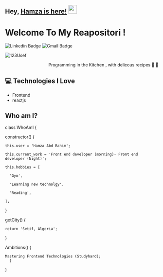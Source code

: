 ## Hey, [Hamza is here!](https://abdrahim.netlify.app/)  <img src="https://media.giphy.com/media/hvRJCLFzcasrR4ia7z/giphy.gif" width="28px" height="28px">

<h1>Welcome To My Reapositori ! </h1> 


![Linkedin Badge](https://img.shields.io/badge/-hamza%20abdrahim-blue?style=flat-square&logo=Linkedin&logoColor=white&link=https://www.linkedin.com/in/Hamza-Abdrahim-450795157/)
![Gmail Badge](https://img.shields.io/badge/-hamza%20abdrahim-white?style=flat-square&logo=gmail&logoColor=red&link=essh4014@gmail.com/)

<p align="left"> <img src="https://komarev.com/ghpvc/?username=123usef" alt="123Usef" /> </p>

<div style="text-align: right">Programming in the Kitchen , with delicous recipes 🤩 🥳 </div>

## :computer: Technologies I Love
* Frontend 
* reactjs
 
 ## Who am I?
 
class WhoAmI {

  constructor() {
  
    this.user = 'Hamza Abd Rahim';
    
    this.current_work = 'Front end developer (morning)- Front end developer (Night)';
    
    this.hobbies = [
    
      'Gym',
      
      'Learning new technolgy',
      
      'Reading',
      
    ];
    
  }
  
  getCity() {
  
    return 'Setif, Algeria';
  }
  
  Ambitions() {
 
    Mastering Frontend Technologies (Studyhard);
      }
}
 ```
